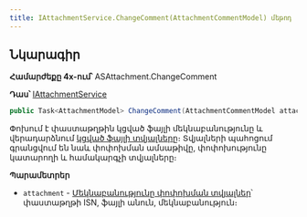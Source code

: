```yaml
---
title: IAttachmentService.ChangeComment(AttachmentCommentModel) մեթոդ
---
```


## Նկարագիր

**Համարժեքը 4x-ում՝** ASAttachment.ChangeComment

**Դաս՝** [IAttachmentService](../IAttachmentService.md)

```c#
public Task<AttachmentModel> ChangeComment(AttachmentCommentModel attachment)
```

Փոխում է փաստաթղթին կցված ֆայլի մեկնաբանությունը և վերադարձնում [կցված ֆայլի տվյալները](../../types/AttachmentModel.md)։
Տվյալների պահոցում գրանցվում են նաև փոփոխման ամսաթիվը, փոփոխությունը կատարողի և համակարգչի տվյալները։

**Պարամետրեր**

* `attachment` - [Մեկնաբանությունը փոփոխման տվյալներ](../../types/AttachmentCommentModel.md)՝ փաստաթղթի ISN, ֆայլի անուն, մեկնաբանություն։
